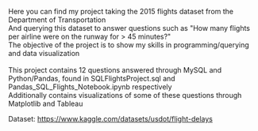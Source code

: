 Here you can find my project taking the 2015 flights dataset from the Department of Transportation \
And querying this dataset to answer questions such as "How many flights per airline were on the runway for > 45 minutes?" 
\
The objective of the project is to show my skills in programming/querying and data visualization\
\
This project contains 12 questions answered through MySQL and Python/Pandas, found in SQLFlightsProject.sql and Pandas_SQL_Flights_Notebook.ipynb respectively \
Additionally contains visualizations of some of these questions through Matplotlib and Tableau 

Dataset: https://www.kaggle.com/datasets/usdot/flight-delays
